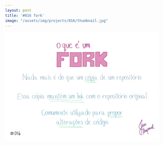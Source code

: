 ```yaml
---
layout: post
title: '#016 fork'
image: "/assets/img/projects/016/thumbnail.jpg"
---
```


<img  alt="Fork é uma cópia de projeto que mantém o link com o projeto original. Geralmente usado para propor alterações de código." src="/assets/img/projects/016/full.jpg">